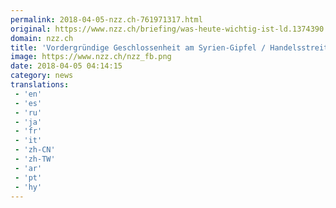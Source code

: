 ```yaml
---
permalink: 2018-04-05-nzz.ch-761971317.html
original: https://www.nzz.ch/briefing/was-heute-wichtig-ist-ld.1374390
domain: nzz.ch
title: 'Vordergründige Geschlossenheit am Syrien-Gipfel / Handelsstreit mit China spitzt sich zu / Hervé Falciani in Spanien festgenommen – der Donnerstag kompakt | NZZ'
image: https://www.nzz.ch/nzz_fb.png
date: 2018-04-05 04:14:15
category: news
translations: 
 - 'en'
 - 'es'
 - 'ru'
 - 'ja'
 - 'fr'
 - 'it'
 - 'zh-CN'
 - 'zh-TW'
 - 'ar'
 - 'pt'
 - 'hy'
---
```


